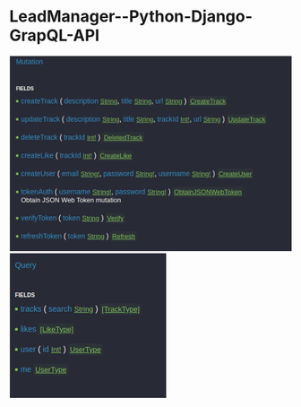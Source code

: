 # LeadManager--Python-Django-GrapQL-API

![Preview](https://github.com/TkachovDmitriy/Python_Django-GraphQL_API/blob/master/scrotM.png)
![Preview](https://github.com/TkachovDmitriy/Python_Django-GraphQL_API/blob/master/scrotQ.png)
